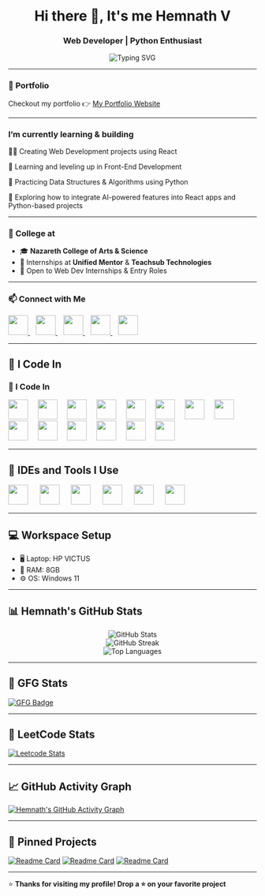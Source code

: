 <h1 align="center">Hi there 👋, It's me Hemnath V</h1>
<h3 align="center">Web Developer | Python Enthusiast</h3>

<p align="center">
  <img src="https://readme-typing-svg.demolab.com?font=Fira+Code&size=22&pause=1000&color=FFFFFF&center=true&vCenter=true&width=435&lines=Turning+Ideas+into+Code.;Web+Projects+in+Progress.;Always+Learning+%26+Building!" alt="Typing SVG" />
</p>


---

### 🔭 Portfolio
Checkout my portfolio 👉 [My Portfolio Website](https://your-portfolio-link.com)

---

### I’m currently learning & building
🧑‍💻 Creating Web Development projects using React

🎨 Learning and leveling up in Front-End Development

🐍 Practicing Data Structures & Algorithms using Python

🤖 Exploring how to integrate AI-powered features into React apps and Python-based projects

---

### 🏢 College at  
- 🎓 **Nazareth College of Arts & Science**
- 💼 Internships at **Unified Mentor** & **Teachsub Technologies**
- 🔁 Open to Web Dev Internships & Entry Roles

---

### 📫 Connect with Me

<p align="left">
  <a href="mailto:hemnathvrx@gmail.com" target="_blank">
    <img src="https://img.icons8.com/fluency/48/gmail.png" width="40" height="40"/>
  </a>  

  <a href="https://www.linkedin.com/in/hemnath-front-end-web-developer-react-css-coimbatore-javascript-software-html-node-mongodb-fresher/" target="_blank">
    <img src="https://img.icons8.com/fluency/48/linkedin.png" width="40" height="40"/>
  </a>  

  <a href="https://github.com/Hemnath-V" target="_blank">
    <img src="https://img.icons8.com/fluency/48/github.png" width="40" height="40"/>
  </a>  

  <a href="https://www.geeksforgeeks.org/user/hemnath_v/?ref=header_profile" target="_blank">
    <img src="https://upload.wikimedia.org/wikipedia/commons/4/43/GeeksforGeeks.svg" width="40" height="40"/>
  </a>  

  <a href="https://leetcode.com/u/Hemnath-V/" target="_blank">
    <img src="https://img.icons8.com/external-tal-revivo-shadow-tal-revivo/48/external-level-up-your-coding-skills-and-quickly-land-a-job-logo-shadow-tal-revivo.png" width="40" height="40"/>
  </a>
</p>



---

## 🧠 I Code In

### 🧠 I Code In

<p align="left">
  <img src="https://cdn.jsdelivr.net/gh/devicons/devicon/icons/python/python-original.svg" width="40" height="40"/>    
  <img src="https://cdn.jsdelivr.net/gh/devicons/devicon/icons/html5/html5-original.svg" width="40" height="40"/>    
  <img src="https://cdn.jsdelivr.net/gh/devicons/devicon/icons/css3/css3-original.svg" width="40" height="40"/>    
  <img src="https://cdn.jsdelivr.net/gh/devicons/devicon/icons/javascript/javascript-original.svg" width="40" height="40"/>    
  <img src="https://cdn.jsdelivr.net/gh/devicons/devicon/icons/react/react-original.svg" width="40" height="40"/>    
  <img src="https://img.icons8.com/color/48/tailwindcss.png" width="40" height="40"/>    
  <img src="https://cdn.jsdelivr.net/gh/devicons/devicon/icons/bootstrap/bootstrap-original.svg" width="40" height="40"/>    
  <img src="https://cdn.jsdelivr.net/gh/devicons/devicon/icons/mongodb/mongodb-original.svg" width="40" height="40"/>    
  <img src="https://cdn.jsdelivr.net/gh/devicons/devicon/icons/nodejs/nodejs-original.svg" width="40" height="40"/>    
  <img src="https://cdn.jsdelivr.net/gh/devicons/devicon/icons/mysql/mysql-original.svg" width="40" height="40"/>    
  <img src="https://cdn.jsdelivr.net/gh/devicons/devicon/icons/numpy/numpy-original.svg" width="40" height="40"/>    
  <img src="https://cdn.jsdelivr.net/gh/devicons/devicon/icons/pandas/pandas-original.svg" width="40" height="40"/>    
  <img src="https://cdn.jsdelivr.net/gh/devicons/devicon/icons/matplotlib/matplotlib-original.svg" width="40" height="40"/>    
  <img src="https://upload.wikimedia.org/wikipedia/commons/5/53/Power_bi_logo_black.svg" width="40" height="40"/>
</p>



---

## 🧰 IDEs and Tools I Use

<p align="left">
  <img src="https://cdn.jsdelivr.net/gh/devicons/devicon/icons/vscode/vscode-original.svg" width="40" height="40"/>  
  
  <img src="https://cdn.jsdelivr.net/gh/devicons/devicon/icons/jupyter/jupyter-original.svg" width="40" height="40"/>  
  
  <img src="https://img.icons8.com/color/48/000000/google-colab.png" width="40" height="40"/>  
  
  <img src="https://cdn.jsdelivr.net/gh/devicons/devicon/icons/pycharm/pycharm-original.svg" width="40" height="40"/>  
  
  <img src="https://img.icons8.com/color/48/000000/power-bi.png" width="40" height="40"/>  
  
  <img src="https://cdn.jsdelivr.net/gh/devicons/devicon/icons/github/github-original.svg" width="40" height="40"/>
</p>


---

## 💻 Workspace Setup

- 🖥️ Laptop: HP VICTUS 
- 🧠 RAM: 8GB  
- ⚙️ OS: Windows 11  

---

## 📊 Hemnath's GitHub Stats

<p align="center">
  <img src="https://github-readme-stats.vercel.app/api?username=Hemnath-V&show_icons=true&theme=radical" alt="GitHub Stats" />
  <br/>
  <img src="https://github-readme-streak-stats.herokuapp.com/?user=Hemnath-V&theme=radical" alt="GitHub Streak"/>
  <br/>
  <img src="https://github-readme-stats.vercel.app/api/top-langs/?username=Hemnath-V&layout=compact&theme=radical" alt="Top Languages"/>
</p>

---

## 🧠 GFG Stats

[![GFG Badge](https://img.shields.io/badge/GeeksforGeeks-Writeups-green?style=for-the-badge&logo=geeksforgeeks&logoColor=white)](https://www.geeksforgeeks.org/user/hemnath_v/?ref=header_profile)

---

## 🔢 LeetCode Stats

[![Leetcode Stats](https://leetcard.jacoblin.cool/Hemnath-V?theme=dark&font=Roboto&ext=activity)](https://leetcode.com/u/Hemnath-V/)

---

## 📈 GitHub Activity Graph

[![Hemnath's GitHub Activity Graph](https://github-readme-activity-graph.vercel.app/graph?username=Hemnath-V&bg_color=0d1117&color=ffffff&line=00b3ff&point=ffffff&area=true&hide_border=true)](https://github.com/Hemnath-V)

---

## 📌 Pinned Projects

[![Readme Card](https://github-readme-stats.vercel.app/api/pin/?username=Hemnath-V&repo=amazon-sales-dashboard&theme=radical)](https://github.com/Hemnath-V/amazon-sales-dashboard)
[![Readme Card](https://github-readme-stats.vercel.app/api/pin/?username=Hemnath-V&repo=heart-disease-analysis&theme=radical)](https://github.com/Hemnath-V/heart-disease-analysis)
[![Readme Card](https://github-readme-stats.vercel.app/api/pin/?username=Hemnath-V&repo=hospitality-powerbi&theme=radical)](https://github.com/Hemnath-V/hospitality-powerbi)

---

⭐ **Thanks for visiting my profile! Drop a ⭐ on your favorite project**
